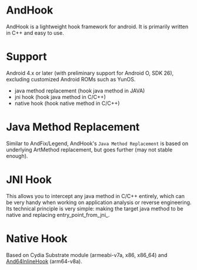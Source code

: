 # AndHook
AndHook is a lightweight hook framework for android. It is primarily written in C++ and easy to use.  

# Support
Android 4.x or later (with preliminary support for Android O, SDK 26), excluding customized Android ROMs such as YunOS.
- java method replacement (hook java method in JAVA)
- jni hook (hook java method in C/C++)
- native hook (hook native method in C/C++)

# Java Method Replacement
Similar to AndFix/Legend, AndHook's `Java Method Replacement` is based on underlying ArtMethod replacement, but goes further (may not stable enough).

# JNI Hook
This allows you to intercept any java method in C/C++ entirely, which can be very handy when working on application analysis or reverse engineering. Its technical principle is very simple: making the target java method to be native and replacing entry_point_from_jni_.  

# Native Hook
Based on Cydia Substrate module (armeabi-v7a, x86, x86_64) and [And64InlineHook](https://github.com/rrrfff/And64InlineHook) (arm64-v8a).   
